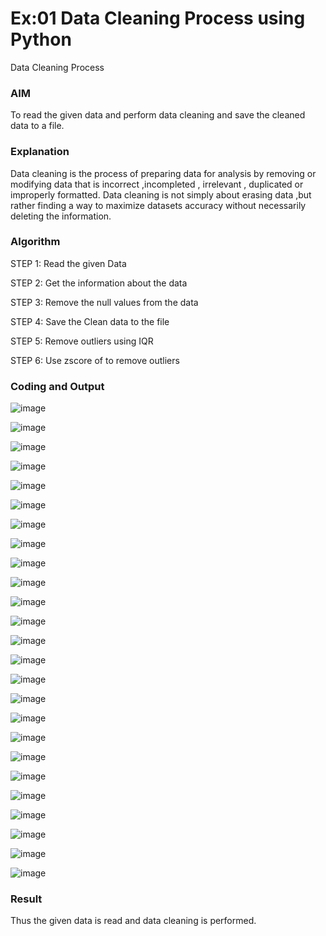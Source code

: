 # Ex:01 Data Cleaning Process using Python
Data Cleaning Process

### AIM
To read the given data and perform data cleaning and save the cleaned data to a file.

### Explanation
Data cleaning is the process of preparing data for analysis by removing or modifying data that is incorrect ,incompleted , irrelevant , duplicated or improperly formatted. Data cleaning is not simply about erasing data ,but rather finding a way to maximize datasets accuracy without necessarily deleting the information.

### Algorithm
STEP 1: Read the given Data

STEP 2: Get the information about the data

STEP 3: Remove the null values from the data

STEP 4: Save the Clean data to the file

STEP 5: Remove outliers using IQR

STEP 6: Use zscore of to remove outliers

### Coding and Output

   ![image](https://github.com/kannan0071/Ex.No1/assets/119641638/de55fdbd-50ed-4934-bd06-fff049f76e10)

   ![image](https://github.com/kannan0071/Ex.No1/assets/119641638/33aa63e5-562c-4e6f-908d-b73a3bc26a96)

   ![image](https://github.com/kannan0071/Ex.No1/assets/119641638/e1e3c7a1-6821-4ffe-94d8-4f8f5c04f0d5)

   ![image](https://github.com/kannan0071/Ex.No1/assets/119641638/6912b5a2-42ce-455e-a9d4-282e4e67eebb)

   ![image](https://github.com/kannan0071/Ex.No1/assets/119641638/496a25dc-b31b-4b79-a629-cac7351b0637)

   ![image](https://github.com/kannan0071/Ex.No1/assets/119641638/6f84be3d-a98f-4d61-afd1-5d92a1c13d85)

   ![image](https://github.com/kannan0071/Ex.No1/assets/119641638/e4fc083a-c1b9-49ba-94a4-d3c4733bdb99)

   ![image](https://github.com/kannan0071/Ex.No1/assets/119641638/d9520116-287f-4111-8e6f-cf000d46b23c)

   ![image](https://github.com/kannan0071/Ex.No1/assets/119641638/18d1715a-5e61-4b70-bf64-21b05fcd3ca4)

   ![image](https://github.com/kannan0071/Ex.No1/assets/119641638/6f8938e4-ff3f-4905-9f8b-6e822b7bdf9b)

   ![image](https://github.com/kannan0071/Ex.No1/assets/119641638/d1b81adf-58b3-41e1-8ff8-cdc8cc0e8ac4)

   ![image](https://github.com/kannan0071/Ex.No1/assets/119641638/9e159e06-9e13-453b-9753-0669c6c5c93f)

   ![image](https://github.com/kannan0071/Ex.No1/assets/119641638/6414c9c8-da1c-4f36-9e1b-97fb39a91700)

   ![image](https://github.com/kannan0071/Ex.No1/assets/119641638/4d380815-6d69-488d-a65f-7c1bccdce2fd)

   ![image](https://github.com/kannan0071/Ex.No1/assets/119641638/d0447486-51e3-4a54-9a49-256d4e19601e)

   ![image](https://github.com/kannan0071/Ex.No1/assets/119641638/bf86ad2b-c082-44e6-aed1-e558855509c6)

   ![image](https://github.com/kannan0071/Ex.No1/assets/119641638/ef5f2026-673f-44c9-b93e-88b1148ae5e0)

   ![image](https://github.com/kannan0071/Ex.No1/assets/119641638/c02eeb4e-c4fd-47f1-b79b-6fcdb74b7c58)

   ![image](https://github.com/kannan0071/Ex.No1/assets/119641638/4e63a281-3b53-4014-b555-7b338cc02b94)

   ![image](https://github.com/kannan0071/Ex.No1/assets/119641638/d6add49d-a00d-479c-a0f3-13a4340916aa)

   ![image](https://github.com/kannan0071/Ex.No1/assets/119641638/43a84f69-9084-4897-9753-a8f474c72468)

   ![image](https://github.com/kannan0071/Ex.No1/assets/119641638/17100087-5d07-4444-8e84-30e7da8fd864)

   ![image](https://github.com/kannan0071/Ex.No1/assets/119641638/9afa8017-7949-49c1-b82e-d995ad557b7c)

   ![image](https://github.com/kannan0071/Ex.No1/assets/119641638/d60ae7ac-20f4-44e5-86ad-7161a110c82b)

   ![image](https://github.com/kannan0071/Ex.No1/assets/119641638/d2c9ba18-d1dc-4b79-a225-4aa9dbc8fb49)


### Result
  Thus the given data is read and data cleaning is performed.

